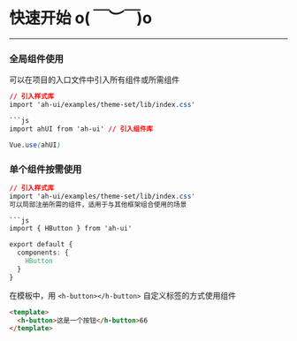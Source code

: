 # 快速开始 o(*￣︶￣*)o

----

### 全局组件使用

可以在项目的入口文件中引入所有组件或所需组件
```css
// 引入样式库
import 'ah-ui/examples/theme-set/lib/index.css'

```js
import ahUI from 'ah-ui' // 引入组件库

Vue.use(ahUI)
```
### 单个组件按需使用
```css
// 引入样式库
import 'ah-ui/examples/theme-set/lib/index.css'
可以局部注册所需的组件，适用于与其他框架组合使用的场景

```js
import { HButton } from 'ah-ui'

export default {
  components: {
    HButton
  }
}
```

在模板中，用 `<h-button></h-button>` 自定义标签的方式使用组件

```html
<template>
  <h-button>这是一个按钮</h-button>66
</template>
